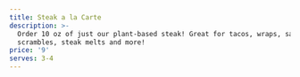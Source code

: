 ```yaml
---
title: Steak a la Carte
description: >-
  Order 10 oz of just our plant-based steak! Great for tacos, wraps, salads,
  scrambles, steak melts and more!
price: '9'
serves: 3-4
---
```


